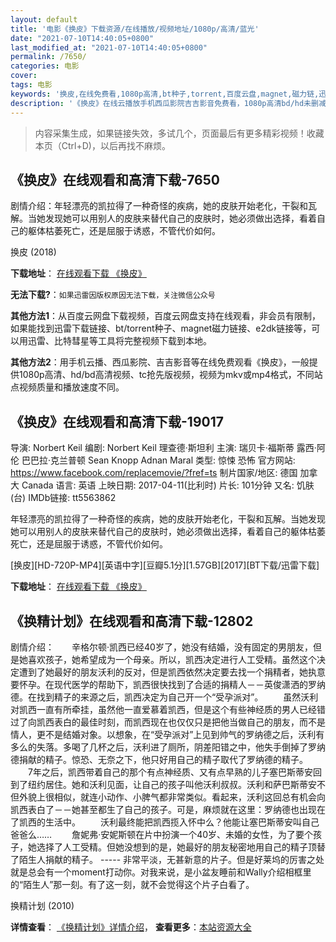 ```yaml
---
layout: default
title: '电影《换皮》下载资源/在线播放/视频地址/1080p/高清/蓝光'
date: "2021-07-10T14:40:05+0800"
last_modified_at: "2021-07-10T14:40:05+0800"
permalink: /7650/
categories: 电影
cover:
tags: 电影
keywords: '换皮,在线免费看,1080p高清,bt种子,torrent,百度云盘,magnet,磁力链,迅雷下载资源'
description: '《换皮》在线云播放手机西瓜影院吉吉影音免费看，1080p高清bd/hd未删减完整版和tc抢先枪版，mkv/mp4格式，附带bt/torrent种子、magnet/磁力链、百度云盘、网盘资源迅雷下载链接'
---
```


>内容采集生成，如果链接失效，多试几个，页面最后有更多精彩视频！收藏本页（Ctrl+D)，以后再找不麻烦。


## 《换皮》在线观看和高清下载-7650

剧情介绍：年轻漂亮的凯拉得了一种奇怪的疾病，她的皮肤开始老化，干裂和瓦解。当她发现她可以用别人的皮肤来替代自己的皮肤时，她必须做出选择，看着自己的躯体枯萎死亡，还是屈服于诱惑，不管代价如何。


换皮 (2018)

**下载地址**： [在线观看下载 《换皮》](https://www.btbtdy.me/btdy/dy12484.html) 


**无法下载?**：`如果迅雷因版权原因无法下载，关注微信公众号 `

**其他方法1**：从百度云网盘下载视频，百度云网盘支持在线观看，非会员有限制，如果能找到迅雷下载链接、bt/torrent种子、magnet磁力链接、e2dk链接等，可以用迅雷、比特彗星等工具将完整视频下载到本地。

**其他方法2**：用手机云播、西瓜影院、吉吉影音等在线免费观看《换皮》，一般提供1080p高清、hd/bd高清视频、tc抢先版视频，视频为mkv或mp4格式，不同站点视频质量和播放速度不同。


## 《换皮》在线观看和高清下载-19017

导演: Norbert Keil 编剧: Norbert Keil 理查德·斯坦利 主演: 瑞贝卡·福斯蒂 露西·阿伦 巴巴拉·克兰普顿 Sean Knopp Adnan Maral 类型: 惊悚 恐怖 官方网站: https://www.facebook.com/replacemovie/?fref=ts 制片国家/地区: 德国 加拿大 Canada 语言: 英语 上映日期: 2017-04-11(比利时) 片长: 101分钟 又名: 饥肤(台) IMDb链接: tt5563862

年轻漂亮的凯拉得了一种奇怪的疾病，她的皮肤开始老化，干裂和瓦解。当她发现她可以用别人的皮肤来替代自己的皮肤时，她必须做出选择，看着自己的躯体枯萎死亡，还是屈服于诱惑，不管代价如何。


[换皮][HD-720P-MP4][英语中字][豆瓣5.1分][1.57GB][2017][BT下载/迅雷下载]

**下载地址**： [在线观看下载 《换皮》](https://www.btdx8.com/torrent/hp_2017-2.html) 


## 《换精计划》在线观看和高清下载-12802

剧情介绍：　　辛格尔顿·凯西已经40岁了，她没有结婚，没有固定的男朋友，但是她喜欢孩子，她希望成为一个母亲。所以，凯西决定进行人工受精。虽然这个决定遭到了她最好的朋友沃利的反对，但是凯西依然决定要去找一个捐精者，她执意要怀孕。在现代医学的帮助下，凯西很快找到了合适的捐精人－－英俊潇洒的罗纳德。在找到精子的来源之后，凯西决定为自己开一个“受孕派对”。 　　虽然沃利对凯西一直有所牵挂，虽然他一直爱慕着凯西，但是这个有些神经质的男人已经错过了向凯西表白的最佳时刻，而凯西现在也仅仅只是把他当做自己的朋友，而不是情人，更不是结婚对象。以想象，在“受孕派对”上见到帅气的罗纳德之后，沃利有多么的失落。多喝了几杯之后，沃利进了厕所，阴差阳错之中，他失手倒掉了罗纳德捐献的精子。惊恐、无奈之下，他只好用自己的精子取代了罗纳德的精子。 　　7年之后，凯西带着自己的那个有点神经质、又有点早熟的儿子塞巴斯蒂安回到了纽约居住。她和沃利见面，让自己的孩子叫他沃利叔叔。沃利和萨巴斯蒂安不但外貌上很相似，就连小动作、小脾气都非常类似。看起来，沃利这回总有机会向凯西表白了－－她甚至都生了自己的孩子。可是，麻烦就在这里：罗纳德也出现在了凯西的生活中。 　　沃利最终能把凯西揽入怀中么？他能让塞巴斯蒂安叫自己爸爸么…… 　　詹妮弗·安妮斯顿在片中扮演一个40岁、未婚的女性，为了要个孩子，她选择了人工受精。但她没想到的是，她最好的朋友秘密地用自己的精子顶替了陌生人捐献的精子。 ----- 非常平淡，无甚新意的片子。但是好莱坞的厉害之处就是总会有一个moment打动你。对我来说，是小盆友睡前和Wally介绍相框里的“陌生人”那一刻。有了这一刻，就不会觉得这个片子白看了。


换精计划 (2010)

**详情查看**： [《换精计划》详情介绍](/movie/12802/)， **查看更多**：[本站资源大全](/movie/t/all/)

